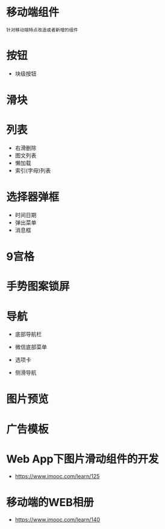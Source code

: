 # 移动端组件

```shell
针对移动端特点改造或者新增的组件
```

# 按钮

- 块级按钮

# 滑块

# 列表

- 右滑删除
- 图文列表
- 懒加载
- 索引(字母)列表

# 选择器弹框

- 时间日期
- 弹出菜单
- 消息框

# 9宫格

# 手势图案锁屏

# 导航

- 底部导航栏

- 微信底部菜单

- 选项卡

- 侧滑导航

# 图片预览

# 广告模板

# Web App下图片滑动组件的开发

- <https://www.imooc.com/learn/125>

# 移动端的WEB相册

- <https://www.imooc.com/learn/140>
